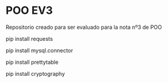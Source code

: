 # POO EV3

Repositorio creado para ser evaluado para la nota nº3 de POO

pip install requests

pip install mysql.connector

pip install prettytable

pip install cryptography